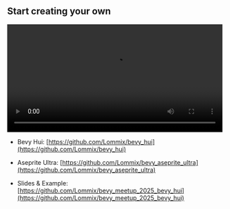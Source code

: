 ## Start creating your own

<div class="row">
    <video width="500px" src="img/widgets.mp4" autoplay=true loop />
</div>

- Bevy Hui: [https://github.com/Lommix/bevy_hui](https://github.com/Lommix/bevy_hui)

- Aseprite Ultra: [https://github.com/Lommix/bevy_aseprite_ultra](https://github.com/Lommix/bevy_aseprite_ultra)

- Slides & Example: [https://github.com/Lommix/bevy_meetup_2025_bevy_hui](https://github.com/Lommix/bevy_meetup_2025_bevy_hui)
